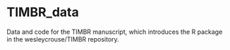 # TIMBR_data
Data and code for the TIMBR manuscript, which introduces the R package in the wesleycrouse/TIMBR repository. 

